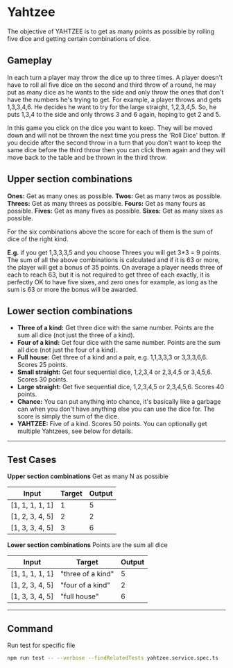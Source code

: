 # Yahtzee

The objective of YAHTZEE is to get as many points as possible by rolling five dice and getting certain combinations of dice.

## Gameplay

In each turn a player may throw the dice up to three times. A player doesn't have to roll all five dice on the second and third throw of a round, he may put as many dice as he wants to the side and only throw the ones that don't have the numbers he's trying to get. For example, a player throws and gets 1,3,3,4,6. He decides he want to try for the large straight, 1,2,3,4,5. So, he puts 1,3,4 to the side and only throws 3 and 6 again, hoping to get 2 and 5.

In this game you click on the dice you want to keep. They will be moved down and will not be thrown the next time you press the 'Roll Dice' button. If you decide after the second throw in a turn that you don't want to keep the same dice before the third throw then you can click them again and they will move back to the table and be thrown in the third throw.

## Upper section combinations

**Ones:** Get as many ones as possible.
**Twos:** Get as many twos as possible.
**Threes:** Get as many threes as possible.
**Fours:** Get as many fours as possible.
**Fives:** Get as many fives as possible.
**Sixes:** Get as many sixes as possible.

For the six combinations above the score for each of them is the sum of dice of the right kind.

**E.g.** if you get 1,3,3,3,5 and you choose Threes you will get 3*3 = 9 points. The sum of all the above combinations is calculated and if it is 63 or more, the player will get a bonus of 35 points. On average a player needs three of each to reach 63, but it is not required to get three of each exactly, it is perfectly OK to have five sixes, and zero ones for example, as long as the sum is 63 or more the bonus will be awarded.

## Lower section combinations

- **Three of a kind:** Get three dice with the same number. Points are the sum all dice (not just the three of a kind).
- **Four of a kind:** Get four dice with the same number. Points are the sum all dice (not just the four of a kind).
- **Full house:** Get three of a kind and a pair, e.g. 1,1,3,3,3 or 3,3,3,6,6. Scores 25 points.
- **Small straight:** Get four sequential dice, 1,2,3,4 or 2,3,4,5 or 3,4,5,6. Scores 30 points.
- **Large straight:** Get five sequential dice, 1,2,3,4,5 or 2,3,4,5,6. Scores 40 points.
- **Chance:** You can put anything into chance, it's basically like a garbage can when you don't have anything else you can use the dice for. The score is simply the sum of the dice.
- **YAHTZEE:** Five of a kind. Scores 50 points. You can optionally get multiple Yahtzees, see below for details.

---

## Test Cases

**Upper section combinations**
Get as many N as possible

|     Input   |   Target    |   Output    |
| ----------- | ----------- | ----------- |
| [1, 1, 1, 1, 1] | 1 | 5 |
| [1, 2, 3, 4, 5] | 2 | 2 |
| [1, 3, 3, 4, 5] | 3 | 6 |

**Lower section combinations**
Points are the sum all dice

|     Input   |   Target    |   Output    |
| ----------- | ----------- | ----------- |
| [1, 1, 1, 1, 1] | "three of a kind" | 5 |
| [1, 2, 3, 4, 5] | "four of a kind" | 2 |
| [1, 3, 3, 4, 5] | "full house" | 6 |

---

## Command

Run test for specific file

```bash
npm run test -- --verbose --findRelatedTests yahtzee.service.spec.ts
```
